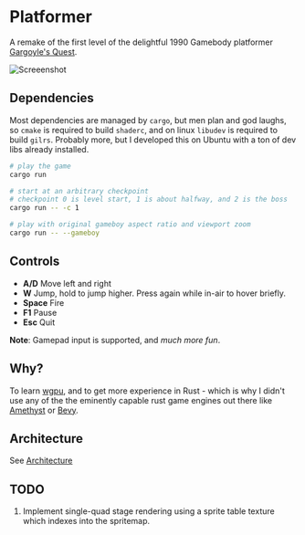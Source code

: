 # Platformer
A remake of the first level of the delightful 1990 Gamebody platformer [Gargoyle's Quest](https://en.wikipedia.org/wiki/Gargoyle%27s_Quest).

![Screeenshot](README_assets/ggq.gif)

## Dependencies

Most dependencies are managed by `cargo`, but men plan and god laughs, so `cmake` is required to build `shaderc`, and on linux `libudev` is required to build `gilrs`. Probably more, but I developed this on Ubuntu with a ton of dev libs already installed.


```bash
# play the game
cargo run

# start at an arbitrary checkpoint
# checkpoint 0 is level start, 1 is about halfway, and 2 is the boss
cargo run -- -c 1

# play with original gameboy aspect ratio and viewport zoom
cargo run -- --gameboy
```
## Controls
- **A/D** Move left and right
- **W** Jump, hold to jump higher. Press again while in-air to hover briefly.
- **Space** Fire
- **F1** Pause
- **Esc** Quit

**Note**: Gamepad input is supported, and *much more fun*.

## Why?

To learn [wgpu](https://github.com/gfx-rs/wgpu), and to get more experience in Rust - which is why I didn't use any of the the eminently capable rust game engines out there like [Amethyst](https://amethyst.rs/) or [Bevy](https://bevyengine.org/).

## Architecture

See [Architecture](ARCH.md)

## TODO

1. Implement single-quad stage rendering using a sprite table texture which indexes into the spritemap.